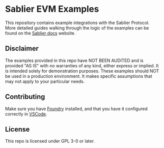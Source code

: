 # Sablier EVM Examples

This repository contains example integrations with the Sablier Protocol. More detailed guides walking through the logic
of the examples can be found on the [Sablier docs](https://docs.sablier.com) website.

## Disclaimer

The examples provided in this repo have NOT BEEN AUDITED and is provided "AS IS" with no warranties of any kind, either
express or implied. It is intended solely for demonstration purposes. These examples should NOT be used in a production
environment. It makes specific assumptions that may not apply to your particular needs.

## Contributing

Make sure you have [Foundry](https://github.com/foundry-rs/foundry) installed, and that you have it configured correctly
in [VSCode](https://book.getfoundry.sh/config/vscode).

## License

This repo is licensed under GPL 3-0 or later.

